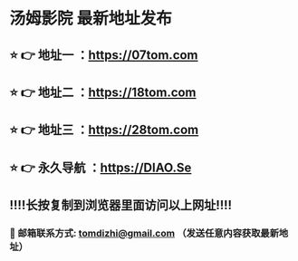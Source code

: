 # 汤姆影院 最新地址发布
## ⭐️ 👉 地址一 ：https://07tom.com
## ⭐️ 👉 地址二 ：https://18tom.com
## ⭐️ 👉 地址三 ：https://28tom.com
## ⭐️ 👉 永久导航 ：https://DIAO.Se
## ‼️‼️长按复制到浏览器里面访问以上网址‼️‼️
### 📧 邮箱联系方式: tomdizhi@gmail.com （发送任意内容获取最新地址）
